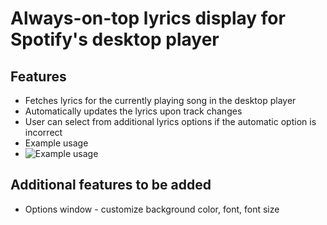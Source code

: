 # Always-on-top lyrics display for Spotify's desktop player
## Features
* Fetches lyrics for the currently playing song in the desktop player
* Automatically updates the lyrics upon track changes
* User can select from additional lyrics options if the automatic option is incorrect
* Example usage
* ![Example usage](https://github.com/xsaardo/Spotify-Lyrics-Overlay/blob/master/example.png)

## Additional features to be added
* Options window - customize background color, font, font size
